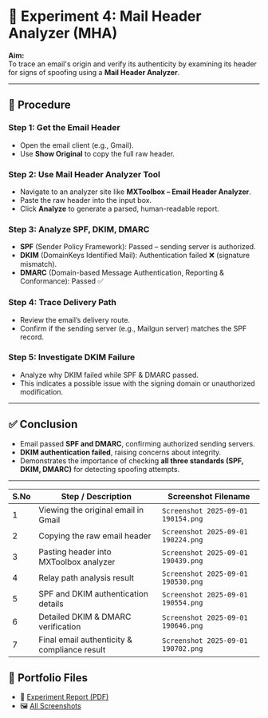 # 📧 Experiment 4: Mail Header Analyzer (MHA)

**Aim:**  
To trace an email's origin and verify its authenticity by examining its header for signs of spoofing using a **Mail Header Analyzer**.

---

## 📝 Procedure

### Step 1: Get the Email Header
- Open the email client (e.g., Gmail).  
- Use **Show Original** to copy the full raw header.  

### Step 2: Use Mail Header Analyzer Tool
- Navigate to an analyzer site like **MXToolbox – Email Header Analyzer**.  
- Paste the raw header into the input box.  
- Click **Analyze** to generate a parsed, human-readable report.  

### Step 3: Analyze SPF, DKIM, DMARC
- **SPF** (Sender Policy Framework): Passed – sending server is authorized.  
- **DKIM** (DomainKeys Identified Mail): Authentication failed ❌ (signature mismatch).  
- **DMARC** (Domain-based Message Authentication, Reporting & Conformance): Passed ✅  

### Step 4: Trace Delivery Path
- Review the email’s delivery route.  
- Confirm if the sending server (e.g., Mailgun server) matches the SPF record.  

### Step 5: Investigate DKIM Failure
- Analyze why DKIM failed while SPF & DMARC passed.  
- This indicates a possible issue with the signing domain or unauthorized modification.  

---

## ✅ Conclusion
- Email passed **SPF and DMARC**, confirming authorized sending servers.  
- **DKIM authentication failed**, raising concerns about integrity.  
- Demonstrates the importance of checking **all three standards (SPF, DKIM, DMARC)** for detecting spoofing attempts.  

---
| **S.No** | **Step / Description**                       | **Screenshot Filename**            |
| -------- | -------------------------------------------- | ---------------------------------- |
| 1        | Viewing the original email in Gmail          | `Screenshot 2025-09-01 190154.png` |
| 2        | Copying the raw email header                 | `Screenshot 2025-09-01 190224.png` |
| 3        | Pasting header into MXToolbox analyzer       | `Screenshot 2025-09-01 190439.png` |
| 4        | Relay path analysis result                   | `Screenshot 2025-09-01 190530.png` |
| 5        | SPF and DKIM authentication details          | `Screenshot 2025-09-01 190554.png` |
| 6        | Detailed DKIM & DMARC verification           | `Screenshot 2025-09-01 190646.png` |
| 7        | Final email authenticity & compliance result | `Screenshot 2025-09-01 190702.png` |
## 📂 Portfolio Files
- 📄 [Experiment Report (PDF)](Ex.No.4-MHA.pdf)  
 - 🖼️ [All Screenshots](screenshots/) 
